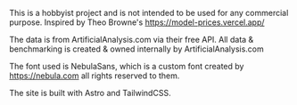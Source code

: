 
This is a hobbyist project and is not intended to be used for any commercial purpose.
Inspired by Theo Browne's https://model-prices.vercel.app/

The data is from ArtificialAnalysis.com via their free API. 
All data & benchmarking is created & owned internally by ArtificialAnalysis.com

The font used is NebulaSans, which is a custom font created by https://nebula.com all rights reserved to them. 

The site is built with Astro and TailwindCSS.